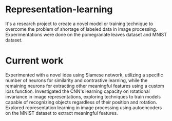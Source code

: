 # Representation-learning
  It's a research project to create a novel model or training technique to overcome the problem of shortage of labeled data in image processing. Experimentations were done on the pomegranate leaves dataset and MNIST dataset.
  
# Current work 
  Experimented with a novel idea using Siamese network, utilizing a specific number of neurons for similarity and contrastive learning, while the remaining neurons for extracting other meaningful features using a custom loss function.
  Investigated the CNN's learning capacity on rotational invariance in image representations, exploring techniques to train models capable of recognizing objects regardless of their position and rotation.
  Explored representation learning in image processing using autoencoders on the MNIST dataset to extract meaningful features.

